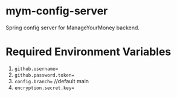 # mym-config-server
Spring config server for ManageYourMoney backend.

# Required Environment Variables

1. `github.username=`
2. `github.password.token=`
3. `config.branch=` //default main
4. `encryption.secret.key=`